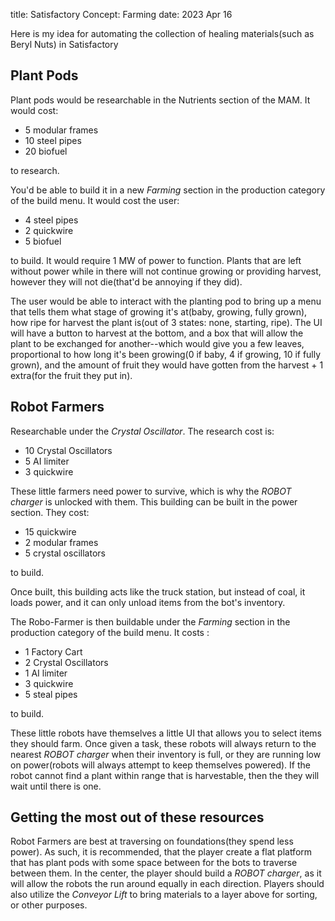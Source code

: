 title: Satisfactory Concept: Farming
date: 2023 Apr 16

Here is my idea for automating the collection of healing materials(such as Beryl Nuts) in Satisfactory

## Plant Pods

Plant pods would be researchable in the Nutrients section of the MAM. It would cost:
* 5 modular frames 
* 10 steel pipes
* 20 biofuel

to research.

You'd be able to build it in a new _Farming_ section in the production category of the build menu. It would cost the user:
* 4 steel pipes
* 2 quickwire
* 5 biofuel

to build. It would require 1 MW of power to function. Plants that are left without power while in there will not continue growing or providing harvest, however they will not die(that'd be annoying if they did).

The user would be able to interact with the planting pod to bring up a menu that tells them what stage of growing it's at(baby, growing, fully grown), how ripe for harvest the plant is(out of 3 states: none, starting, ripe). The UI will have a button to harvest at the bottom, and a box that will allow the plant to be exchanged for another--which would give you a few leaves, proportional to how long it's been growing(0 if baby, 4 if growing, 10 if fully grown), and the amount of fruit they would have gotten from the harvest + 1 extra(for the fruit they put in).

## Robot Farmers

Researchable under the _Crystal Oscillator_. The research cost is:
* 10 Crystal Oscillators
* 5 AI limiter
* 3 quickwire

These little farmers need power to survive, which is why the _ROBOT charger_ is unlocked with them.
This building can be built in the power section. They cost:
* 15 quickwire
* 2 modular frames
* 5 crystal oscillators

to build.

Once built, this building acts like the truck station, but instead of coal, it loads power, and it can only unload items from the bot's inventory.

The Robo-Farmer is then buildable under the _Farming_ section in the production category of the build menu. It costs :
* 1 Factory Cart
* 2 Crystal Oscillators
* 1 AI limiter
* 3 quickwire
* 5 steal pipes

to build.

These little robots have themselves a little UI that allows you to select items they should farm. Once given a task, these robots will always return to the nearest _ROBOT charger_ when their inventory is full, or they are running low on power(robots will always attempt to keep themselves powered). If the robot cannot find a plant within range that is harvestable, then the they will wait until there is one. 

## Getting the most out of these resources
Robot Farmers are best at traversing on foundations(they spend less power). As such, it is recommended, that the player create a flat platform that has plant pods with some space between for the bots to traverse between them. In the center, the player should build a _ROBOT charger_, as it will allow the robots the run around equally in each direction. Players should also utilize the _Conveyor Lift_ to bring materials to a layer above for sorting, or other purposes.
